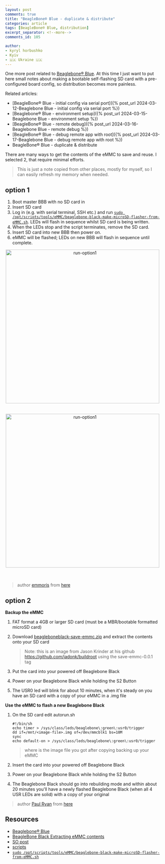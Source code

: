 ```yaml
---
layout: post
comments: true
title: "BeagleBone® Blue - duplicate & distribute"
categories: article
tags: [BeagleBone® Blue, distribution]
excerpt_separator: <!--more-->
comments_id: 105

author:
- kyryl horbushko
- Kyiv
- 🇺🇦 Ukraine 🇺🇦
---
```


One more post related to [Beaglebone® Blue](https://www.beagleboard.org/boards/beaglebone-blue). At this time I just want to put here small notes about making a bootable self-flashing SD card with a pre-configured board config, so distribution becomes more painless.
<!--more-->

Related articles:

- [BeagleBone® Blue - initial config via serial port]({% post_url 2024-03-12-Beaglebone Blue - initial config via serial port %})
- [Beaglebone® Blue - environment setup]({% post_url 2024-03-15-Beaglebone Blue - environment setup %})
- [BeagleBone® Blue - remote debug]({% post_url 2024-03-16-Beaglebone Blue - remote debug %})
- [BeagleBone® Blue - debug remote app with root]({% post_url 2024-03-17-Beaglebone Blue - debug remote app with root %})
- BeagleBone® Blue - duplicate & distribute

There are many ways to get the contents of the eMMC to save and reuse. I selected 2, that require minimal efforts.

> This is just a note copied from other places, mostly for myself, so I can easily refresh my memory when needed.

## option 1

1. Boot master BBB with no SD card in
2. Insert SD card
3. Log in (e.g. with serial terminal, SSH etc.) and run [`sudo /opt/scripts/tools/eMMC/beaglebone-black-make-microSD-flasher-from-eMMC.sh`](https://github.com/RobertCNelson/boot-scripts/blob/master/tools/eMMC/beaglebone-black-make-microSD-flasher-from-eMMC.sh). LEDs will flash in sequence whilst SD card is being written.
4. When the LEDs stop and the script terminates, remove the SD card.
5. Insert SD card into new BBB then power on.
6. eMMC will be flashed; LEDs on new BBB will flash in sequence until complete.

<div style="text-align:center">
<a href="{{site.baseurl}}/assets/posts/images/2024-03-18-Beaglebone Blue - duplicate and distribute/run-option1.png">
<img src="{{site.baseurl}}/assets/posts/images/2024-03-18-Beaglebone Blue - duplicate and distribute/run-option1.png" alt="run-option1" width="500"/>
</a>
</div>
<br>
<br>

<div style="text-align:center">
<a href="{{site.baseurl}}/assets/posts/images/2024-03-18-Beaglebone Blue - duplicate and distribute/ run-option1-complete.png">
<img src="{{site.baseurl}}/assets/posts/images/2024-03-18-Beaglebone Blue - duplicate and distribute/run-option1-complete.png" alt="run-option1" width="500"/>
</a>
</div>
<br>
<br>

> author [emmoris](https://stackoverflow.com/users/1333925/emorris) from [here](https://stackoverflow.com/a/36153910/22678415)

## option 2 

**Backup the eMMC**

1. FAT format a 4GB or larger SD card (must be a MBR/bootable formatted microSD card)
2. Download [beagleboneblack-save-emmc.zip](https://s3.amazonaws.com/beagle/beagleboneblack-save-emmc.zip) and extract the contents onto your SD card

	> Note: this is an image from Jason Krinder at his github https://github.com/jadonk/buildroot using the save-emmc-0.0.1 tag

3. Put the card into your powered off Beaglebone Black
4. Power on your Beaglebone Black while holding the S2 Button
5. The USR0 led will blink for about 10 minutes, when it's steady on you have an SD card with a copy of your eMMC in a .img file

**Use the eMMC to flash a new Beaglebone Black**

1. On the SD card edit autorun.sh

	```
	#!/bin/sh
	echo timer > /sys/class/leds/beaglebone\:green\:usr0/trigger 
	dd if=/mnt/<image-file>.img of=/dev/mmcblk1 bs=10M
	sync
	echo default-on > /sys/class/leds/beaglebone\:green\:usr0/trigger
	```
	> where <image-file> is the image file you got after copying backing up your eMMC
	
2. Insert the card into your powered off Beaglebone Black
3. Power on your Beaglebone Black while holding the S2 Button
4. The Beaglebone Black should go into rebuilding mode and within about 20 minutes you'll have a newly flashed Beaglebone Black (when all 4 USR LEDs are solid) with a copy of your original

> author [Paul Ryan](https://stackoverflow.com/users/281335/paul-ryan) from [here](https://stackoverflow.com/a/23583034/22678415)

## Resources

- [Beaglebone® Blue](https://www.beagleboard.org/boards/beaglebone-blue) 
- [BeagleBone Black Extracting eMMC contents](https://elinux.org/BeagleBone_Black_Extracting_eMMC_contents)
- [SO post](https://stackoverflow.com/questions/17834561/duplicating-identical-beaglebone-black-setups)
- [scripts](https://github.com/RobertCNelson/tools/tree/master/scripts)
- [`sudo /opt/scripts/tools/eMMC/beaglebone-black-make-microSD-flasher-from-eMMC.sh`](https://github.com/RobertCNelson/boot-scripts/blob/master/tools/eMMC/beaglebone-black-make-microSD-flasher-from-eMMC.sh)